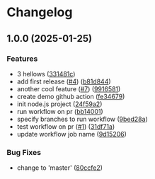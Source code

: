 # Changelog

## 1.0.0 (2025-01-25)


### Features

* 3 hellows ([331481c](https://github.com/yousef8/learn-github-actions/commit/331481c77fb63d0b225507ed4fa27d7cb24c7cef))
* add first release ([#4](https://github.com/yousef8/learn-github-actions/issues/4)) ([b81d844](https://github.com/yousef8/learn-github-actions/commit/b81d8440f9f245742518964d00b360fb5ea28147))
* another cool feature ([#7](https://github.com/yousef8/learn-github-actions/issues/7)) ([9916581](https://github.com/yousef8/learn-github-actions/commit/99165814cec3572284b38f6aed51dc1e56f2eadc))
* create demo github action ([fe34679](https://github.com/yousef8/learn-github-actions/commit/fe3467905a2a08545a3def50820416935ee84d55))
* init node.js project ([24f59a2](https://github.com/yousef8/learn-github-actions/commit/24f59a28fb6a1ac391cd82c53c0d862550c6b398))
* run workflow on pr ([bb14001](https://github.com/yousef8/learn-github-actions/commit/bb14001979e6668377d65b7fdb2fd674e518f94f))
* specify branches to run workflow ([9bed28a](https://github.com/yousef8/learn-github-actions/commit/9bed28af73dc7fb7b8c6466999dc09854b774d1c))
* test workflow on pr ([#1](https://github.com/yousef8/learn-github-actions/issues/1)) ([31df71a](https://github.com/yousef8/learn-github-actions/commit/31df71ab79f245664c005a79a63d6222f675f7db))
* update workflow job name ([9d15206](https://github.com/yousef8/learn-github-actions/commit/9d15206f3916f4588fff7f8ecdc0584c4955e35b))


### Bug Fixes

* change to 'master' ([80ccfe2](https://github.com/yousef8/learn-github-actions/commit/80ccfe21de6ef4a99ed4cbd29781258a2c45432b))
